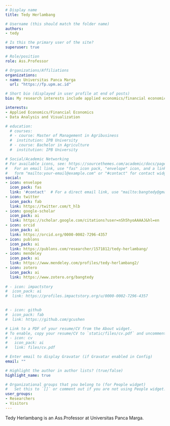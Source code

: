 ```yaml
---
# Display name
title: Tedy Herlambang

# Username (this should match the folder name)
authors:
- tedy

# Is this the primary user of the site?
superuser: true

# Role/position
role: Ass.Professor

# Organizations/Affiliations
organizations:
- name: Universitas Panca Marga
  url: "https://fp.upm.ac.id"

# Short bio (displayed in user profile at end of posts)
bio: My research interests include applied economics/financial economics.

interests:
- Applied Economics/Financial Economics
- Data Analysis and Visualization

# education:
  # courses:
  # - course: Master of Management in Agribusiness
  #  institution: IPB University
  # - course: Bachelor in Agriculture
  #  institution: IPB University

# Social/Academic Networking
# For available icons, see: https://sourcethemes.com/academic/docs/page-builder/#icons
#   For an email link, use "fas" icon pack, "envelope" icon, and a link in the
#   form "mailto:your-email@example.com" or "#contact" for contact widget.
social:
- icon: envelope
  icon_pack: fas
  link: '#contact'  # For a direct email link, use "mailto:bangtedy@gmail.com".
- icon: twitter
  icon_pack: fab
  link: https://twitter.com/t_hlb
- icon: google-scholar
  icon_pack: ai
  link: https://scholar.google.com/citations?user=nSh5hyoAAAAJ&hl=en
- icon: orcid
  icon_pack: ai
  link: https://orcid.org/0000-0002-7296-4357
- icon: publons
  icon_pack: ai
  link: https://publons.com/researcher/1571812/tedy-herlambang/
- icon: mendeley
  icon_pack: ai
  link: https://www.mendeley.com/profiles/tedy-herlambang2/
- icon: zotero
  icon_pack: ai
  link: https://www.zotero.org/bangtedy
  
# - icon: impactstory
#  icon_pack: ai
#  link: https://profiles.impactstory.org/u/0000-0002-7296-4357

  
# - icon: github
#  icon_pack: fab
#  link: https://github.com/gcushen

# Link to a PDF of your resume/CV from the About widget.
# To enable, copy your resume/CV to `static/files/cv.pdf` and uncomment the lines below.
# - icon: cv
#   icon_pack: ai
#   link: files/cv.pdf

# Enter email to display Gravatar (if Gravatar enabled in Config)
email: ""

# Highlight the author in author lists? (true/false)
highlight_name: true

# Organizational groups that you belong to (for People widget)
#   Set this to `[]` or comment out if you are not using People widget.
user_groups:
- Researchers
- Visitors
---
```


Tedy Herlambang is an Ass.Professor at Universitas Panca Marga.
